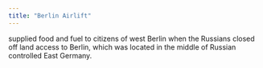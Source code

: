 ```yaml
---
title: "Berlin Airlift"
---
```

supplied food and fuel to citizens of west Berlin when the Russians closed off land access to Berlin, which was located in the middle of Russian controlled East Germany.

